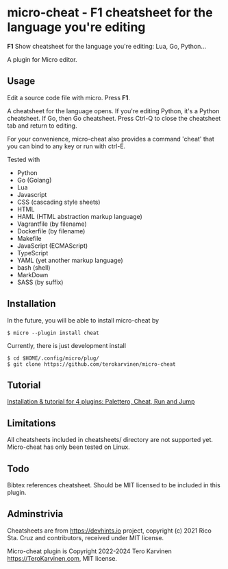 # micro-cheat - F1 cheatsheet for the language you're editing

**F1** Show cheatsheet for the language you're editing: Lua, Go, Python...

A plugin for Micro editor. 

## Usage

Edit a source code file with micro. Press **F1**. 

A cheatsheet for the language opens. If you're editing Python, it's a Python cheatsheet. If Go, then Go cheatsheet.
Press Ctrl-Q to close the cheatsheet tab and return to editing. 

For your convenience, micro-cheat also provides a command 'cheat' that you can bind to any key or run with ctrl-E. 

Tested with 

- Python
- Go (Golang)
- Lua
- Javascript
- CSS (cascading style sheets)
- HTML
- HAML (HTML abstraction markup language)
- Vagrantfile (by filename)
- Dockerfile (by filename)
- Makefile
- JavaScript (ECMAScript)
- TypeScript
- YAML (yet another markup language)
- bash (shell)
- MarkDown
- SASS (by suffix)

## Installation

In the future, you will be able to install micro-cheat by

	$ micro --plugin install cheat

Currently, there is just development install

	$ cd $HOME/.config/micro/plug/
	$ git clone https://github.com/terokarvinen/micro-cheat

## Tutorial

[Installation & tutorial for 4 plugins: Palettero, Cheat, Run and Jump](https://terokarvinen.com/2022/command-palette-cheatsheet-run-and-make-micro/)

## Limitations

All cheatsheets included in cheatsheets/ directory are not supported yet. Micro-cheat has only been tested on Linux. 

## Todo

Bibtex references cheatsheet. Should be MIT licensed to be included in this plugin. 

## Adminstrivia

Cheatsheets are from https://devhints.io project, copyright (c) 2021 Rico Sta. Cruz and contributors, received under MIT license.

Micro-cheat plugin is Copyright 2022-2024 Tero Karvinen https://TeroKarvinen.com, MIT license. 

